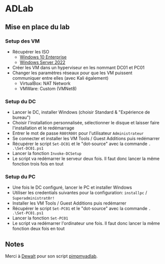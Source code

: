 # ADLab

## Mise en place du lab

### Setup des VM
- Récupérer les ISO
  - [Windows 10 Enterprise](https://info.microsoft.com/ww-landing-windows-10-enterprise.html?lcid=fr)
  - [Windows Server 2022](https://www.microsoft.com/fr-fr/evalcenter/evaluate-windows-server-2022 )
- Créer les VM dans un hyperviseur en les nommant DC01 et PC01
- Changer les paramètres réseaux pour que les VM puissent communiquer entre elles (avec Kali également)
  - VirtualBox: NAT Network
  - VMWare: Custom (VMNet8)
 
### Setup du DC
- Lancer le DC, installer Windows (choisir Standard & "Expérience de bureau")
- Choisir l'installation personnalisée, sélectionner le disque et laisser faire l'installation et le redémarrage
- Entrer le mot de passe `R00tR00t` pour l'utilisateur `Administrateur`
- Se connecter et installer les VM Tools / Guest Additions puis redémarrer
- Récupérer le script `Set-DC01` et le "dot-source" avec la commande `. .\Set-DC01.ps1`
- Lancer la fonction `Invoke-DCSetup`
- Le script va redémarrer le serveur deux fois. Il faut donc lancer la même fonction trois fois en tout

### Setup du PC
- Une fois le DC configuré, lancer le PC et installer Windows
- Utiliser les credentials suivantes pour la configuration: `installpc` / `Superadministrat0r!`
- Installer les VM Tools / Guest Additions puis redémarrer
- Récupérer le script `Set-PC01` et le "dot-source" avec la commande `. .\Set-PC01.ps1`
- Lancer la fonction `Set-PC01`
- Le script va redémarrer l'ordinateur une fois. Il faut donc lancer la même fonction deux fois en tout

## Notes

Merci à [Dewalt](https://github.com/Dewalt-arch) pour son script [pimpmyadlab](https://github.com/Dewalt-arch/pimpmyadlab/tree/main). 
